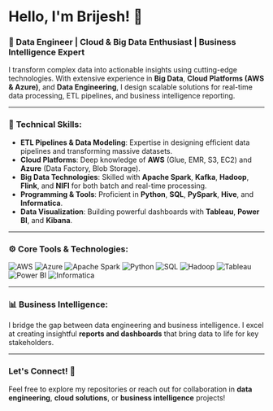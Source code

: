# Hello, I'm Brijesh! 👋

### 🚀 Data Engineer | Cloud & Big Data Enthusiast | Business Intelligence Expert 

I transform complex data into actionable insights using cutting-edge technologies. With extensive experience in **Big Data**, **Cloud Platforms (AWS & Azure)**, and **Data Engineering**, I design scalable solutions for real-time data processing, ETL pipelines, and business intelligence reporting.

---

### 🔧 **Technical Skills**:
- **ETL Pipelines & Data Modeling**: Expertise in designing efficient data pipelines and transforming massive datasets.
- **Cloud Platforms**: Deep knowledge of **AWS** (Glue, EMR, S3, EC2) and **Azure** (Data Factory, Blob Storage).
- **Big Data Technologies**: Skilled with **Apache Spark**, **Kafka**, **Hadoop**, **Flink**, and **NIFI** for both batch and real-time processing.
- **Programming & Tools**: Proficient in **Python**, **SQL**, **PySpark**, **Hive**, and **Informatica**.
- **Data Visualization**: Building powerful dashboards with **Tableau**, **Power BI**, and **Kibana**.

---

### ⚙️ **Core Tools & Technologies**:

![AWS](https://img.shields.io/badge/AWS-232F3E?style=for-the-badge&logo=amazon-aws&logoColor=white) 
![Azure](https://img.shields.io/badge/Azure-0078D4?style=for-the-badge&logo=microsoft-azure&logoColor=white) 
![Apache Spark](https://img.shields.io/badge/Apache%20Spark-E25A1C?style=for-the-badge&logo=apachespark&logoColor=white) 
![Python](https://img.shields.io/badge/Python-3776AB?style=for-the-badge&logo=python&logoColor=white) 
![SQL](https://img.shields.io/badge/SQL-CC2927?style=for-the-badge&logo=microsoft-sql-server&logoColor=white) 
![Hadoop](https://img.shields.io/badge/Hadoop-66CCFF?style=for-the-badge&logo=apachehadoop&logoColor=black) 
![Tableau](https://img.shields.io/badge/Tableau-E97627?style=for-the-badge&logo=tableau&logoColor=white) 
![Power BI](https://img.shields.io/badge/Power%20BI-F2C811?style=for-the-badge&logo=powerbi&logoColor=black) 
![Informatica](https://img.shields.io/badge/Informatica-FF6C37?style=for-the-badge&logo=Informatica&logoColor=white) 

---

### 📊 **Business Intelligence**:
I bridge the gap between data engineering and business intelligence. I excel at creating insightful **reports and dashboards** that bring data to life for key stakeholders.

---

### Let's Connect! 🤝

Feel free to explore my repositories or reach out for collaboration in **data engineering**, **cloud solutions**, or **business intelligence** projects!
